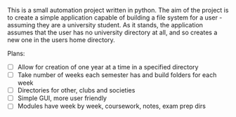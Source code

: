 This is a small automation project written in python. The aim of the project is to create a simple application
capable of building a file system for a user - assuming they are a university student. As it stands, 
the application assumes that the user has no university directory at all, and so creates a new one in the
users home directory. 

Plans:

- [ ] Allow for creation of one year at a time in a specified directory
- [ ] Take number of weeks each semester has and build folders for each week
- [ ] Directories for other, clubs and societies 
- [ ] Simple GUI, more user friendly
- [ ] Modules have week by week, coursework, notes, exam prep dirs